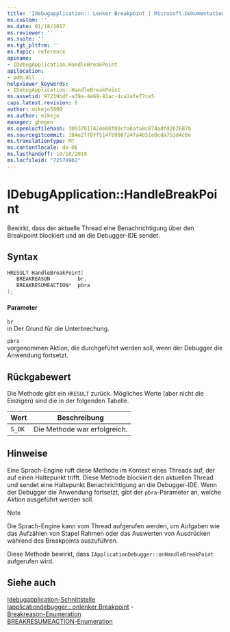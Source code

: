 ```yaml
---
title: 'Idebugapplication:: Lenker Breakpoint | Microsoft-Dokumentation'
ms.custom: ''
ms.date: 01/18/2017
ms.reviewer: ''
ms.suite: ''
ms.tgt_pltfrm: ''
ms.topic: reference
apiname:
- IDebugApplication.HandleBreakPoint
apilocation:
- pdm.dll
helpviewer_keywords:
- IDebugApplication::HandleBreakPoint
ms.assetid: 97219bdf-a39a-4e69-81ac-4ca2afe77ce5
caps.latest.revision: 8
author: mikejo5000
ms.author: mikejo
manager: ghogen
ms.openlocfilehash: 30937817424e88f80cfa6afa8c874adfd2b2687b
ms.sourcegitcommit: 184e2ff0ff514fb980724fa4b51e0cda753d4c6e
ms.translationtype: MT
ms.contentlocale: de-DE
ms.lasthandoff: 10/18/2019
ms.locfileid: "72574962"
---
```

# <a name="idebugapplicationhandlebreakpoint"></a>IDebugApplication::HandleBreakPoint
Bewirkt, dass der aktuelle Thread eine Benachrichtigung über den Breakpoint blockiert und an die Debugger-IDE sendet.  
  
## <a name="syntax"></a>Syntax  
  
```cpp
HRESULT HandleBreakPoint(  
   BREAKREASON         br,  
   BREAKRESUMEACTION*  pbra  
);  
```  
  
#### <a name="parameters"></a>Parameter  
 `br`  
 in Der Grund für die Unterbrechung.  
  
 `pbra`  
 vorgenommen Aktion, die durchgeführt werden soll, wenn der Debugger die Anwendung fortsetzt.  
  
## <a name="return-value"></a>Rückgabewert  
 Die Methode gibt ein `HRESULT` zurück. Mögliches Werte (aber nicht die Einzigen) sind die in der folgenden Tabelle.  
  
|Wert|Beschreibung|  
|-----------|-----------------|  
|`S_OK`|Die Methode war erfolgreich.|  
  
## <a name="remarks"></a>Hinweise  
 Eine Sprach-Engine ruft diese Methode im Kontext eines Threads auf, der auf einen Haltepunkt trifft. Diese Methode blockiert den aktuellen Thread und sendet eine Haltepunkt Benachrichtigung an die Debugger-IDE. Wenn der Debugger die Anwendung fortsetzt, gibt der `pbra`-Parameter an, welche Aktion ausgeführt werden soll.  
  
> [!NOTE]
> Die Sprach-Engine kann vom Thread aufgerufen werden, um Aufgaben wie das Aufzählen von Stapel Rahmen oder das Auswerten von Ausdrücken während des Breakpoints auszuführen.  
  
 Diese Methode bewirkt, dass `IApplicationDebugger::onHandleBreakPoint` aufgerufen wird.  
  
## <a name="see-also"></a>Siehe auch  
 [Idebugapplication-Schnittstelle](../../winscript/reference/idebugapplication-interface.md)    
 [Iapplicationdebugger:: onlenker Breakpoint](../../winscript/reference/iapplicationdebugger-onhandlebreakpoint.md) -   
 [Breakreason-Enumeration](../../winscript/reference/breakreason-enumeration.md)    
 [BREAKRESUMEACTION-Enumeration](../../winscript/reference/breakresumeaction-enumeration.md)